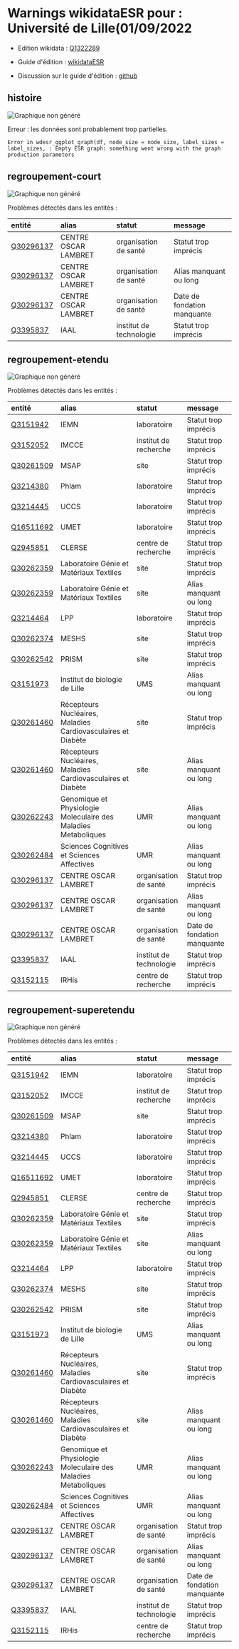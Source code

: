 Warnings wikidataESR pour : Université de Lille(01/09/2022
================

- Edition wikidata : [Q1322289](https://www.wikidata.org/wiki/Q1322289)
- Guide d'édition : [wikidataESR](https://github.com/cpesr/wikidataESR/)

- Discussion sur le guide d'édition : [github](https://github.com/cpesr/wikidataESR/issues)



## histoire 

![Graphique non généré](Q1322289-histoire.png) 

 


Erreur : les données sont probablement trop partielles.
```
Error in wdesr_ggplot_graph(df, node_size = node_size, label_sizes = label_sizes, : Empty ESR graph: something went wrong with the graph production parameters

``` 



## regroupement-court 

![Graphique non généré](Q1322289-regroupement-court.png) 

Problèmes détectés dans les entités :

|entité                                               |alias                |statut                  |message                     |
|:----------------------------------------------------|:--------------------|:-----------------------|:---------------------------|
|[Q30296137](https://www.wikidata.org/wiki/Q30296137) |CENTRE OSCAR LAMBRET |organisation de santé   |Statut trop imprécis        |
|[Q30296137](https://www.wikidata.org/wiki/Q30296137) |CENTRE OSCAR LAMBRET |organisation de santé   |Alias manquant ou long      |
|[Q30296137](https://www.wikidata.org/wiki/Q30296137) |CENTRE OSCAR LAMBRET |organisation de santé   |Date de fondation manquante |
|[Q3395837](https://www.wikidata.org/wiki/Q3395837)   |IAAL                 |institut de technologie |Statut trop imprécis        |

 



## regroupement-etendu 

![Graphique non généré](Q1322289-regroupement-etendu.png) 

Problèmes détectés dans les entités :

|entité                                               |alias                                                          |statut                  |message                     |
|:----------------------------------------------------|:--------------------------------------------------------------|:-----------------------|:---------------------------|
|[Q3151942](https://www.wikidata.org/wiki/Q3151942)   |IEMN                                                           |laboratoire             |Statut trop imprécis        |
|[Q3152052](https://www.wikidata.org/wiki/Q3152052)   |IMCCE                                                          |institut de recherche   |Statut trop imprécis        |
|[Q30261509](https://www.wikidata.org/wiki/Q30261509) |MSAP                                                           |site                    |Statut trop imprécis        |
|[Q3214380](https://www.wikidata.org/wiki/Q3214380)   |Phlam                                                          |laboratoire             |Statut trop imprécis        |
|[Q3214445](https://www.wikidata.org/wiki/Q3214445)   |UCCS                                                           |laboratoire             |Statut trop imprécis        |
|[Q16511692](https://www.wikidata.org/wiki/Q16511692) |UMET                                                           |laboratoire             |Statut trop imprécis        |
|[Q2945851](https://www.wikidata.org/wiki/Q2945851)   |CLERSE                                                         |centre de recherche     |Statut trop imprécis        |
|[Q30262359](https://www.wikidata.org/wiki/Q30262359) |Laboratoire Génie et Matériaux Textiles                        |site                    |Statut trop imprécis        |
|[Q30262359](https://www.wikidata.org/wiki/Q30262359) |Laboratoire Génie et Matériaux Textiles                        |site                    |Alias manquant ou long      |
|[Q3214464](https://www.wikidata.org/wiki/Q3214464)   |LPP                                                            |laboratoire             |Statut trop imprécis        |
|[Q30262374](https://www.wikidata.org/wiki/Q30262374) |MESHS                                                          |site                    |Statut trop imprécis        |
|[Q30262542](https://www.wikidata.org/wiki/Q30262542) |PRISM                                                          |site                    |Statut trop imprécis        |
|[Q3151973](https://www.wikidata.org/wiki/Q3151973)   |Institut de biologie de Lille                                  |UMS                     |Alias manquant ou long      |
|[Q30261460](https://www.wikidata.org/wiki/Q30261460) |Récepteurs Nucléaires, Maladies Cardiovasculaires et Diabète   |site                    |Statut trop imprécis        |
|[Q30261460](https://www.wikidata.org/wiki/Q30261460) |Récepteurs Nucléaires, Maladies Cardiovasculaires et Diabète   |site                    |Alias manquant ou long      |
|[Q30262243](https://www.wikidata.org/wiki/Q30262243) |Genomique et Physiologie Moleculaire des Maladies Metaboliques |UMR                     |Alias manquant ou long      |
|[Q30262484](https://www.wikidata.org/wiki/Q30262484) |Sciences Cognitives et Sciences Affectives                     |UMR                     |Alias manquant ou long      |
|[Q30296137](https://www.wikidata.org/wiki/Q30296137) |CENTRE OSCAR LAMBRET                                           |organisation de santé   |Statut trop imprécis        |
|[Q30296137](https://www.wikidata.org/wiki/Q30296137) |CENTRE OSCAR LAMBRET                                           |organisation de santé   |Alias manquant ou long      |
|[Q30296137](https://www.wikidata.org/wiki/Q30296137) |CENTRE OSCAR LAMBRET                                           |organisation de santé   |Date de fondation manquante |
|[Q3395837](https://www.wikidata.org/wiki/Q3395837)   |IAAL                                                           |institut de technologie |Statut trop imprécis        |
|[Q3152115](https://www.wikidata.org/wiki/Q3152115)   |IRHis                                                          |centre de recherche     |Statut trop imprécis        |

 



## regroupement-superetendu 

![Graphique non généré](Q1322289-regroupement-superetendu.png) 

Problèmes détectés dans les entités :

|entité                                               |alias                                                          |statut                  |message                     |
|:----------------------------------------------------|:--------------------------------------------------------------|:-----------------------|:---------------------------|
|[Q3151942](https://www.wikidata.org/wiki/Q3151942)   |IEMN                                                           |laboratoire             |Statut trop imprécis        |
|[Q3152052](https://www.wikidata.org/wiki/Q3152052)   |IMCCE                                                          |institut de recherche   |Statut trop imprécis        |
|[Q30261509](https://www.wikidata.org/wiki/Q30261509) |MSAP                                                           |site                    |Statut trop imprécis        |
|[Q3214380](https://www.wikidata.org/wiki/Q3214380)   |Phlam                                                          |laboratoire             |Statut trop imprécis        |
|[Q3214445](https://www.wikidata.org/wiki/Q3214445)   |UCCS                                                           |laboratoire             |Statut trop imprécis        |
|[Q16511692](https://www.wikidata.org/wiki/Q16511692) |UMET                                                           |laboratoire             |Statut trop imprécis        |
|[Q2945851](https://www.wikidata.org/wiki/Q2945851)   |CLERSE                                                         |centre de recherche     |Statut trop imprécis        |
|[Q30262359](https://www.wikidata.org/wiki/Q30262359) |Laboratoire Génie et Matériaux Textiles                        |site                    |Statut trop imprécis        |
|[Q30262359](https://www.wikidata.org/wiki/Q30262359) |Laboratoire Génie et Matériaux Textiles                        |site                    |Alias manquant ou long      |
|[Q3214464](https://www.wikidata.org/wiki/Q3214464)   |LPP                                                            |laboratoire             |Statut trop imprécis        |
|[Q30262374](https://www.wikidata.org/wiki/Q30262374) |MESHS                                                          |site                    |Statut trop imprécis        |
|[Q30262542](https://www.wikidata.org/wiki/Q30262542) |PRISM                                                          |site                    |Statut trop imprécis        |
|[Q3151973](https://www.wikidata.org/wiki/Q3151973)   |Institut de biologie de Lille                                  |UMS                     |Alias manquant ou long      |
|[Q30261460](https://www.wikidata.org/wiki/Q30261460) |Récepteurs Nucléaires, Maladies Cardiovasculaires et Diabète   |site                    |Statut trop imprécis        |
|[Q30261460](https://www.wikidata.org/wiki/Q30261460) |Récepteurs Nucléaires, Maladies Cardiovasculaires et Diabète   |site                    |Alias manquant ou long      |
|[Q30262243](https://www.wikidata.org/wiki/Q30262243) |Genomique et Physiologie Moleculaire des Maladies Metaboliques |UMR                     |Alias manquant ou long      |
|[Q30262484](https://www.wikidata.org/wiki/Q30262484) |Sciences Cognitives et Sciences Affectives                     |UMR                     |Alias manquant ou long      |
|[Q30296137](https://www.wikidata.org/wiki/Q30296137) |CENTRE OSCAR LAMBRET                                           |organisation de santé   |Statut trop imprécis        |
|[Q30296137](https://www.wikidata.org/wiki/Q30296137) |CENTRE OSCAR LAMBRET                                           |organisation de santé   |Alias manquant ou long      |
|[Q30296137](https://www.wikidata.org/wiki/Q30296137) |CENTRE OSCAR LAMBRET                                           |organisation de santé   |Date de fondation manquante |
|[Q3395837](https://www.wikidata.org/wiki/Q3395837)   |IAAL                                                           |institut de technologie |Statut trop imprécis        |
|[Q3152115](https://www.wikidata.org/wiki/Q3152115)   |IRHis                                                          |centre de recherche     |Statut trop imprécis        |

 

